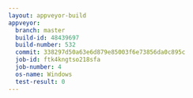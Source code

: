```yaml
---
layout: appveyor-build
appveyor:
  branch: master
  build-id: 48439697
  build-number: 532
  commit: 338297d50a63e6d879e85003f6e73856da0c895c
  job-id: ftk4kngtso218sfa
  job-number: 4
  os-name: Windows
  test-result: 0
---
```

